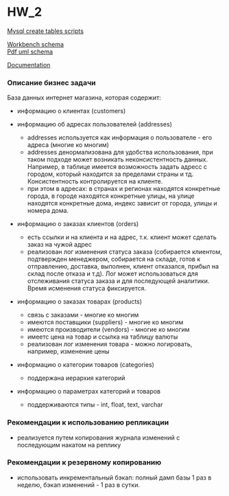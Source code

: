 # HW_2

[Mysql create tables scripts](https://github.com/axreldable/otus_db_2020_04_starikov/blob/master/hw_2/create_tables_mysql.sql)

[Workbench schema](https://github.com/axreldable/otus_db_2020_04_starikov/blob/master/hw_2/db_schema.mwb)  
[Pdf uml schema](https://github.com/axreldable/otus_db_2020_04_starikov/blob/master/hw_2/db_schema.pdf)

[Documentation](https://github.com/axreldable/otus_db_2020_04_starikov/tree/master/hw_2/report_2020-06-28)

### Описание бизнес задачи
База данных интернет магазина, которая содержит:
- информацию о клиентах (customers)
- информацию об адресах пользователей (addresses)
    - addresses используется как информация о пользователе - его адреса (многие ко многим)
    - addresses денормализована для удобства использования, при таком подходе может возникать неконсистентность данных. 
    Например, в таблице имеется возможность задать адресс с городом, который находится за пределами страны и тд. 
    Консистентность контролируется на клиенте.
    - при этом в адресах: в странах и регионах находятся конкретные города, в городе находятся конкретные улицы, 
    на улице находятся конкретные дома, индекс зависит от города, улицы и номера дома.
    
- информацию о заказах клиентов (orders)
    - есть ссылки и на клиента и на адрес, т.к. клиент может сделать заказ на чужой адрес
    - реализован лог изменения статуса заказа (собирается клиентом, подтвержден менеджером, собирается на складе, 
    готов к отправлению, доставка, выполнен, клиент отказался, прибыл на склад после отказа и т.д). 
    Лог может использоваться для отслеживания статуса заказа и для последующей аналитики. 
    Время исменения статуса фиксируется.
- информацию о заказах товарах (products)
    - связь с заказами - многие ко многим
    - имеются поставщики (suppliers) - многие ко многим
    - имеются производители (vendors) - многие ко многим
    - имеетс цена на товар и ссылка на таблицу валюты
    - реализован лог изменения товара - можно логировать, например, изменение цены 
- информацию о категории товаров (categories)
    - поддержана иерархия категорий
- информацию о параметрах категорий и товаров
    - поддерживаются типы - int, float, text, varchar
    

### Рекомендации к использованию репликации
- реализуется путем копирования журнала изменений с последующим накатом на реплику

### Рекомендации к резервному копированию
- использовать инкрементальный бэкап: полный дамп базы 1 раз в неделю, бэкап изменений - 1 раз в сутки.
